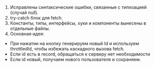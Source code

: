 1) Исправлены синтаксические ошибки, связанные с типизацией (случай null).
2) try-catch блок для fetch.
3) Константы, типы, интерфейсы, хуки и компоненты вынесены в отдельные файлы.
4) Основная идея:
  - При нажатии на кнопку генерируем новый Id и используем throttledId, чтобы избежать каскадного вызова fetch.
  - Если id есть в record, обращаться к серверу нет необходимости
  - Если id новый, получаем нового пользователя и сохраняем.